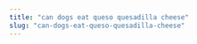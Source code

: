 ```yaml
---
title: "can dogs eat queso quesadilla cheese"
slug: "can-dogs-eat-queso-quesadilla-cheese"
---
```


